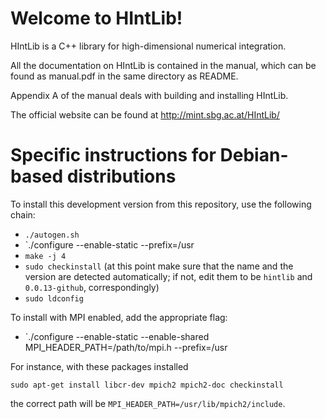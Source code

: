 Welcome to HIntLib!
===================

HIntLib is a C++ library for high-dimensional numerical integration.

All the documentation on HIntLib is contained in the manual, which can be
found as manual.pdf in the same directory as README.

Appendix A of the manual deals with building and installing HIntLib.

The official website can be found at http://mint.sbg.ac.at/HIntLib/

Specific instructions for Debian-based distributions
===================

To install this development version from this repository, use the following chain:

 - `./autogen.sh`
 - `./configure --enable-static --prefix=/usr
 - `make -j 4`
 - `sudo checkinstall` (at this point make sure that the name and the version are detected automatically; if not, edit them to be `hintlib` and `0.0.13-github`, correspondingly)
 - `sudo ldconfig`
 
To install with MPI enabled, add the appropriate flag:
 - `./configure --enable-static --enable-shared MPI_HEADER_PATH=/path/to/mpi.h --prefix=/usr
 
For instance, with these packages installed

`sudo apt-get install libcr-dev mpich2 mpich2-doc checkinstall`

the correct path will be `MPI_HEADER_PATH=/usr/lib/mpich2/include`.
